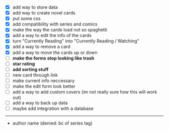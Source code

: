 - [x] add way to store data
- [x] add way to create novel cards
- [x] put some css
- [x] add compatibility with series and comics
- [x] make the way the cards load not so spaghetti
- [x] add a way to edit the info of the cards
- [x] turn "Currently Reading" into "Currently Reading /  Watching"
- [x] add a way to remove a card
- [x] add a way to move the cards up or down
- [ ] **make the forms stop looking like trash**
- [ ] **star rating**
- [ ] **add sorting stuff** 
- [ ] new card through link
- [ ] make current info neccessary
- [ ] make the edit form look better
- [ ] add a way to add custom covers (im not really sure how this will work out)
- [ ] add a way to back up data
- [ ] maybe add integration with a database

---

- author name (denied: bc of series tag)